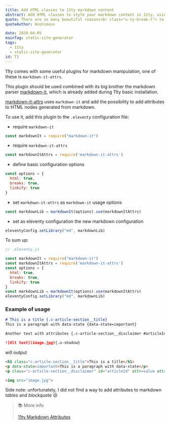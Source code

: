 ```yaml
---
title: Add HTML classes to 11ty markdown content
abstract: Add HTML classes to style your markdown content in 11ty, using markdown-it-attrs plugin.
quote: There are so many beautiful reasons<br class="u-ty-break-t"> to be happy today.
quoteAuthor: Anonimous

date: 2020-04-05
mainTag: static-site-generator
tags:
  - 11ty
  - static-site-generator
id: T1
---
```


11ty comes with some useful plugins for markdown manipulation, one of these is `markdown-it-attrs`.

This plugin should be used combined with its big brother the markdown parser [markdown-it](https://github.com/markdown-it/markdown-it), which is already added during 11ty basic installation.

[markdown-it-attrs](https://github.com/arve0/markdown-it-attrs) uses `markdown-it` and add the possibility to add attributes to HTML nodes generated from markdown.

To use it, add this plugin to the `.eleventy` configuration file:

- require `markdown-it`

```javascript
const markdownIt = require("markdown-it")
```

- require `markdown-it-attrs`

```javascript
const markdownItAttrs = require('markdown-it-attrs')
```

- define basic configuration options
```javascript
const options = {
  html: true,
  breaks: true,
  linkify: true
}
```

- set `markdown-it-attrs` as `markdown-it` usage options
```javascript
const markdownLib = markdownIt(options).use(markdownItAttrs)
```

- set as eleventy configuration the new markdown configuration
```javascript
eleventyConfig.setLibrary("md", markdownLib)
```

To sum up:

```javascript
// .eleventy.js

const markdownIt = require("markdown-it")
const markdownItAttrs = require('markdown-it-attrs')
const options = {
  html: true,
  breaks: true,
  linkify: true
}
const markdownLib = markdownIt(options).use(markdownItAttrs)
eleventyConfig.setLibrary("md", markdownLib)
```

### Example of usage

```md
# This is a title {.c-article-section__title}
This is a paragraph with data-state {data-state=important}

Another text with attributes {.c-article-section__disclaimer #articleId attr=value attr2="spaced value"}

![Alt text](image.jpg){.u-shadow}
```

will output

```html
<h1 class="c-article-section__title">This is a title</h1>
<p data-state=important>This is a paragraph with data-state</p>
<p class="c-article-section__disclaimer" id="articleId" attr=value attr2="spaced value">Another text with attributes</p>

<img src="image.jpg">
```

Side note: unfortunately, I did not find a way to add attributes to markdown _tables_ and _blockquote_ 😢

> 📚 More info
>
> [11ty Markdown Attributes](https://dev.to/iarehilton/11ty-markdown-attributes-2dl3)
